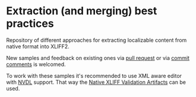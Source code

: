 Extraction (and merging) best practices
===

Repository of different approaches for extracting localizable content from native format into XLIFF2.

New samples and feedback on existing ones via [pull request](https://help.github.com/articles/about-pull-requests/) or via [commit comments](https://github.com/blog/42-commit-comments) is welcomed.

To work with these samples it's recommended to use XML aware editor with [NVDL](https://en.wikipedia.org/wiki/Namespace-based_Validation_Dispatching_Language) support. That way the [Native XLIFF Validation Artifacts](http://docs.oasis-open.org/xliff/xliff-core/v2.1/os/schemas/) can be used. 